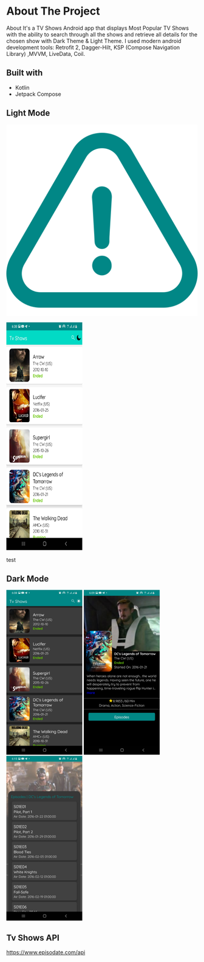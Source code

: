 # About The Project

About
It's a TV Shows Android app that displays Most Popular TV Shows 
with the ability to search through all the shows 
and retrieve all details for the chosen show with Dark Theme & Light Theme.
I used modern android development tools: 
Retrofit 2, Dagger-Hilt, KSP (Compose Navigation Library) ,MVVM, LiveData, Coil. 

## Built with
* Kotlin
* Jetpack Compose

## Light Mode 

![list](https://github.com/sedramerkhan/Tv-Shows/blob/master/app/src/main/res/drawable/warning.png?row=true)

<img src="https://github.com/sedramerkhan/Tv-Shows/blob/master/LightListScreen.png" width="200" height="600"/>

test

[comment]: <> (<p float="left">)

[comment]: <> (<img src="https://github.com/sedramerkhan/Tv-Shows/blob/master/imagesforreadme/LightListScreen.jpg" width="200" height="600"/>)

[comment]: <> (<img src="https://github.com/sedramerkhan/Tv-Shows/blob/master/imagesforreadme/LightDetailsScreen.jpg" width="200" height="600"/>)

[comment]: <> (<img src="https://github.com/sedramerkhan/Tv-Shows/blob/master/imagesforreadme/LightEpisodesDrawer.jpg" width="200" height="600"/>)

[comment]: <> (</p>)

## Dark Mode
<p float="left">
<img src="https://github.com/sedramerkhan/Tv-Shows/blob/master/imagesforreadme/DarkListScreen.jpg" width="200" />

<img src="https://github.com/sedramerkhan/Tv-Shows/blob/master/imagesforreadme/DarkDetailsScreen.jpg" width="200" />

<img src="https://github.com/sedramerkhan/Tv-Shows/blob/master/imagesforreadme/DarkEpisodesDrawer.jpg" width="200" />

</p>

## Tv Shows API
https://www.episodate.com/api